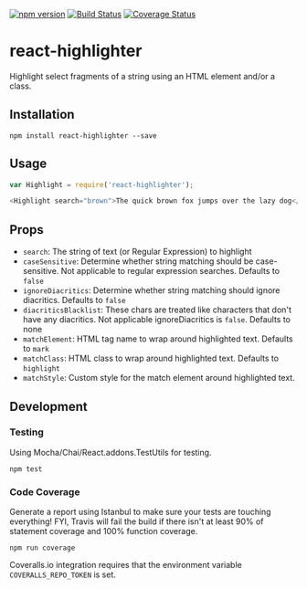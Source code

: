 [![npm version](https://badge.fury.io/js/react-highlighter.svg)](http://badge.fury.io/js/react-highlighter)
[![Build Status](https://travis-ci.org/helior/react-highlighter.svg?branch=master)](https://travis-ci.org/helior/react-highlighter)
[![Coverage Status](https://coveralls.io/repos/github/helior/react-highlighter/badge.svg?branch=master)](https://coveralls.io/github/helior/react-highlighter?branch=master)

# react-highlighter
Highlight select fragments of a string using an HTML element and/or a class.

## Installation

```
npm install react-highlighter --save
```

## Usage
```js
var Highlight = require('react-highlighter');

<Highlight search="brown">The quick brown fox jumps over the lazy dog</Highlight>
```
## Props
- `search`: The string of text (or Regular Expression) to highlight
- `caseSensitive`: Determine whether string matching should be case-sensitive. Not applicable to regular expression searches. Defaults to `false`
- `ignoreDiacritics`: Determine whether string matching should ignore diacritics. Defaults to `false`
- `diacriticsBlacklist`: These chars are treated like characters that don't have any diacritics.  Not applicable ignoreDiacritics is `false`. Defaults to none
- `matchElement`: HTML tag name to wrap around highlighted text. Defaults to `mark`
- `matchClass`: HTML class to wrap around highlighted text. Defaults to `highlight`
- `matchStyle`: Custom style for the match element around highlighted text.


## Development
### Testing
Using Mocha/Chai/React.addons.TestUtils for testing.
```
npm test
```

### Code Coverage
Generate a report using Istanbul to make sure your tests are touching everything! FYI, Travis will fail the build if there isn't at least 90% of statement coverage and 100% function coverage.
```
npm run coverage
```

Coveralls.io integration requires that the environment variable `COVERALLS_REPO_TOKEN` is set.
